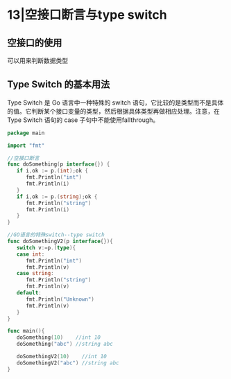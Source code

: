 # 13|空接口断言与type switch

## 空接口的使用

可以用来判断数据类型

## Type Switch 的基本用法
Type Switch 是 Go 语言中一种特殊的 switch 语句，它比较的是类型而不是具体的值。它判断某个接口变量的类型，然后根据具体类型再做相应处理。注意，在 Type Switch 语句的 case 子句中不能使用fallthrough。

```go
package main

import "fmt"

//空接口断言
func doSomething(p interface{}) {
   if i,ok := p.(int);ok {
      fmt.Println("int")
      fmt.Println(i)
   }
   if i,ok := p.(string);ok {
      fmt.Println("string")
      fmt.Println(i)
   }
}

//GO语言的特殊switch--type switch
func doSomethingV2(p interface{}){
   switch v:=p.(type){
   case int:
      fmt.Println("int")
      fmt.Println(v)
   case string:
      fmt.Println("string")
      fmt.Println(v)
   default:
      fmt.Println("Unknown")
      fmt.Println(v)
   }
}

func main(){
   doSomething(10)    //int 10
   doSomething("abc") //string abc

   doSomethingV2(10)	//int 10
   doSomethingV2("abc")	//string abc
}
```

